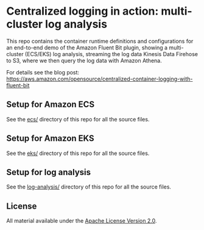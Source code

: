 # Centralized logging in action: multi-cluster log analysis

This repo contains the container runtime definitions and configurations for an
end-to-end demo of the Amazon Fluent Bit plugin, showing a multi-cluster (ECS/EKS)
log analysis, streaming the log data Kinesis Data Firehose to S3, where we then
query the log data with Amazon Athena.

For details see the blog post: https://aws.amazon.com/opensource/centralized-container-logging-with-fluent-bit

## Setup for Amazon ECS

See the [ecs/](ecs/) directory of this repo for all the source files.

## Setup for Amazon EKS

See the [eks/](eks/) directory of this repo for all the source files.

## Setup for log analysis

See the [log-analysis/](log-analysis/) directory of this repo for all the source files.

## License

All material available under the [Apache License Version 2.0](LICENSE).
